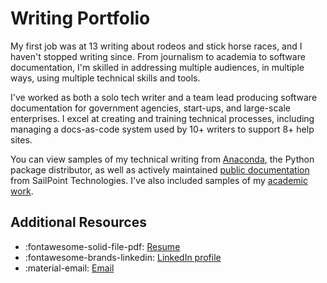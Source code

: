 # Writing Portfolio

My first job was at 13 writing about rodeos and stick horse races, and I haven't stopped writing since. From journalism to academia to software documentation, I'm skilled in addressing multiple audiences, in multiple ways, using multiple technical skills and tools. 

I've worked as both a solo tech writer and a team lead producing software documentation for government agencies, start-ups, and large-scale enterprises. I excel at creating and training technical processes, including managing a docs-as-code system used by 10+ writers to support 8+ help sites.

You can view samples of my technical writing from [Anaconda](anaconda/index.md), the Python package distributor, as well as actively maintained [public documentation](id_security.md) from SailPoint Technologies. I've also included samples of my [academic work](academic.md).

## Additional Resources

- :fontawesome-solid-file-pdf: [Resume](assets/resume.pdf)
- :fontawesome-brands-linkedin: [LinkedIn profile](https://www.linkedin.com/in/rachel-rigdon/)
- :material-email: [Email](mailto:rmrigdon@gmail.com)